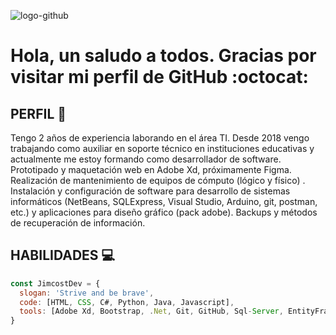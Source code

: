 ![logo-github](https://user-images.githubusercontent.com/53100460/88728671-d529b000-d0f7-11ea-9dad-d57232688fcb.png)

###

# Hola, un saludo a todos. Gracias por visitar mi perfil de GitHub :octocat:
 

## PERFIL :necktie:
Tengo 2 años de experiencia laborando en el área TI. Desde 2018 vengo trabajando como auxiliar en soporte técnico en instituciones educativas y actualmente me estoy formando como desarrollador de software. 
Prototipado y maquetación web en Adobe Xd, próximamente Figma.
Realización de mantenimiento de equipos de cómputo (lógico y físico) . Instalación y configuración de software para desarrollo de sistemas informáticos (NetBeans, SQLExpress, Visual Studio, Arduino, git, postman, etc.) y aplicaciones para diseño gráfico (pack adobe). Backups y métodos de recuperación de información.

## HABILIDADES :computer:
```javascript
const JimcostDev = {
  slogan: 'Strive and be brave',
  code: [HTML, CSS, C#, Python, Java, Javascript],
  tools: [Adobe Xd, Bootstrap, .Net, Git, GitHub, Sql-Server, EntityFramework]
}
```

